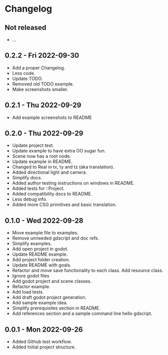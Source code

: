 
# Changelog

## Not released
- ...

## 0.2.2 - Fri 2022-09-30
- Add a proper Changelog.
- Less code.
- Update TODO.
- Removed old TODO example.
- Make screenshots smaller.

## 0.2.1 - Thu 2022-09-29
- Add example screenshots to README

## 0.2.0 - Thu 2022-09-29
- Update project test.
- Update example to have extra OO sugar fun.
- Scene now has a root node.
- Update example in README.
- Changed to Real in tx, ty and tz (aka translation).
- Added directional light and camera.
- Simplify docs.
- Added author testing instructions on windows in README.
- Added tests for ::Project.
- Added compatibility docs to README.
- Less debug info.
- Added more CSG primitives and basic translation.

## 0.1.0 - Wed 2022-09-28

- Move example file to examples.
- Remove unneeded gdscript and doc refs.
- Simplify examples.
- Add open project in godot.
- Update README example.
- Add project folder creation.
- Update README with goals.
- Refactor and move save functionality to each class. Add resource class.
- Ignore godot files
- Add godot project and scene classes.
- Refactor example.
- Add load tests.
- Add draft godot project generation.
- Add sample example idea.
- Simplify prerequisites section in README.
- Add references section and a sample command line hello gdscript.

## 0.0.1 - Mon 2022-09-26

- Added Github test workflow.
- Added Initial project structure.


